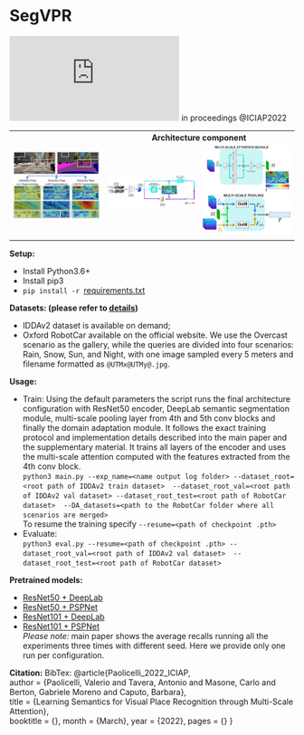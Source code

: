# SegVPR
![Learning Semantics for Visual Place Recognition through Multi-Scale Attention](https://arxiv.org/pdf/2201.09701.pdf) in proceedings @ICIAP2022  
<table>
   <th rowspan="2"><img src="images/teaser.png" alt="Teaser"/></th><th colspan="3">Architecture component</th>
   <tr>
      <td><img src="images/architecture.jpg" alt="Architecture" width="577"/></td>
      <td><img src="images/ms_attention_module.jpg" alt="MS-Attention-Module" width="288"/>
          <img src="images/ms_pooling_module.jpg" alt="MS-Pooling-Module" width="288"/></td>
   </tr>
</table>
  
  
**Setup:**
 * Install Python3.6+
 * Install pip3
 * `pip install -r `[requirements.txt](./requirements.txt)
  
  
**Datasets: (please refer to [details](./dataset_details.txt))**
 * IDDAv2 dataset is available on demand;
 * Oxford RobotCar available on the official website. We use the Overcast scenario as the gallery, 
   while the queries are divided into four scenarios: Rain, Snow, Sun, and Night, with one image sampled every 5 meters 
   and filename formatted as `@UTMx@UTMy@.jpg`. 
  
  
**Usage:**
 * Train: Using the default parameters the script runs the final architecture configuration with 
   ResNet50 encoder, DeepLab semantic segmentation module, multi-scale pooling layer from 4th and 5th conv blocks and 
   finally the domain adaptation module. 
   It follows the exact training protocol and implementation details described into the main paper and the supplementary 
   material. It trains all layers of the encoder and uses the multi-scale attention computed with the features
   extracted from the 4th conv block.  
   `python3 main.py --exp_name=<name output log folder> --dataset_root=<root path of IDDAv2 train dataset> 
   --dataset_root_val=<root path of IDDAv2 val dataset> --dataset_root_test=<root path of RobotCar dataset> 
   --DA_datasets=<path to the RobotCar folder where all scenarios are merged>`  
   To resume the training specify `--resume=<path of checkpoint .pth>`
 * Evaluate:   
   `python3 eval.py --resume=<path of checkpoint .pth> --dataset_root_val=<root path of IDDAv2 val dataset> 
   --dataset_root_test=<root path of RobotCar dataset>`
  
  
**Pretrained models:**
 * [ResNet50 + DeepLab](https://drive.google.com/file/d/1Jv0hoarx3tTnL59Phl119FoljkJpu9dP/view?usp=sharing)
 * [ResNet50 + PSPNet](https://drive.google.com/file/d/1g33N0gVNGAKWgx0gHbDcAybVxMUkUtdt/view?usp=sharing)
 * [ResNet101 + DeepLab](https://drive.google.com/file/d/1R6m4FpOrf4oOwVO-TnSGZjtE5tR5LCJd/view?usp=sharing)
 * [ResNet101 + PSPNet](https://drive.google.com/file/d/1uQqr7oDeg5T8JQNxtHtEnkleA2orf2cx/view?usp=sharing)  
*Please note:* main paper shows the average recalls running all the experiments three times with different seed. 
Here we provide only one run per configuration.
  
  
**Citation:**
BibTex: 
@article{Paolicelli_2022_ICIAP,   
author = {Paolicelli, Valerio and Tavera, Antonio and Masone, Carlo and Berton, Gabriele Moreno and Caputo, Barbara},   
title = {Learning Semantics for Visual Place Recognition through Multi-Scale Attention},  
booktitle = {}, month = {March}, year = {2022}, pages = {} }
